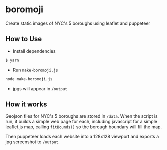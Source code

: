 # boromoji

Create static images of NYC's 5 boroughs using leaflet and puppeteer

## How to Use

- Install dependencies

```sh
$ yarn
```

- Run `make-boromoji.js`

```sh
node make-boromoji.js
```

- jpgs will appear in `/output`

## How it works

Geojson files for NYC's 5 boroughs are stored in `/data`.  When the script is run, it builds a simple web page for each, including javascript for a simple leaflet.js map, calling `fitBounds()` so the borough boundary will fill the map.

Then puppeteer loads each website into a 128x128 viewport and exports a jpg screenshot to `/output`.
